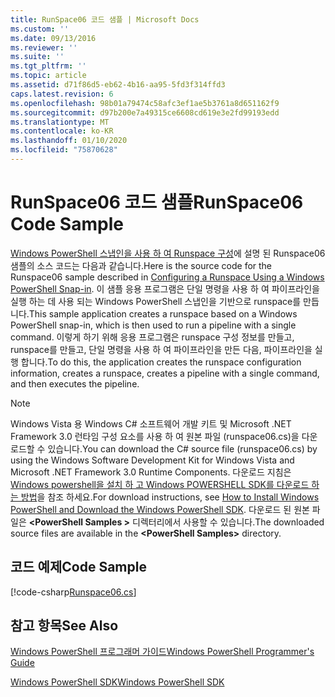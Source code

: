 ```yaml
---
title: RunSpace06 코드 샘플 | Microsoft Docs
ms.custom: ''
ms.date: 09/13/2016
ms.reviewer: ''
ms.suite: ''
ms.tgt_pltfrm: ''
ms.topic: article
ms.assetid: d71f86d5-eb62-4b16-aa95-5fd3f314ffd3
caps.latest.revision: 6
ms.openlocfilehash: 98b01a79474c58afc3ef1ae5b3761a8d651162f9
ms.sourcegitcommit: d97b200e7a49315ce6608cd619e3e2fd99193edd
ms.translationtype: MT
ms.contentlocale: ko-KR
ms.lasthandoff: 01/10/2020
ms.locfileid: "75870628"
---
```

# <a name="runspace06-code-sample"></a><span data-ttu-id="66f6e-102">RunSpace06 코드 샘플</span><span class="sxs-lookup"><span data-stu-id="66f6e-102">RunSpace06 Code Sample</span></span>

<span data-ttu-id="66f6e-103">[Windows PowerShell 스냅인을 사용 하 여 Runspace 구성](https://msdn.microsoft.com/a7289ee8-9732-49ee-91c7-d533e9538b83)에 설명 된 Runspace06 샘플의 소스 코드는 다음과 같습니다.</span><span class="sxs-lookup"><span data-stu-id="66f6e-103">Here is the source code for the Runspace06 sample described in [Configuring a Runspace Using a Windows PowerShell Snap-in](https://msdn.microsoft.com/a7289ee8-9732-49ee-91c7-d533e9538b83).</span></span>
<span data-ttu-id="66f6e-104">이 샘플 응용 프로그램은 단일 명령을 사용 하 여 파이프라인을 실행 하는 데 사용 되는 Windows PowerShell 스냅인을 기반으로 runspace를 만듭니다.</span><span class="sxs-lookup"><span data-stu-id="66f6e-104">This sample application creates a runspace based on a Windows PowerShell snap-in, which is then used to run a pipeline with a single command.</span></span> <span data-ttu-id="66f6e-105">이렇게 하기 위해 응용 프로그램은 runspace 구성 정보를 만들고, runspace를 만들고, 단일 명령을 사용 하 여 파이프라인을 만든 다음, 파이프라인을 실행 합니다.</span><span class="sxs-lookup"><span data-stu-id="66f6e-105">To do this, the application creates the runspace configuration information, creates a runspace, creates a pipeline with a single command, and then executes the pipeline.</span></span>

> [!NOTE]
> <span data-ttu-id="66f6e-106">Windows Vista 용 Windows C# 소프트웨어 개발 키트 및 Microsoft .NET Framework 3.0 런타임 구성 요소를 사용 하 여 원본 파일 (runspace06.cs)을 다운로드할 수 있습니다.</span><span class="sxs-lookup"><span data-stu-id="66f6e-106">You can download the C# source file (runspace06.cs) by using the Windows Software Development Kit for Windows Vista and Microsoft .NET Framework 3.0 Runtime Components.</span></span> <span data-ttu-id="66f6e-107">다운로드 지침은 [Windows powershell을 설치 하 고 Windows POWERSHELL SDK를 다운로드 하는 방법](/powershell/scripting/developer/installing-the-windows-powershell-sdk)을 참조 하세요.</span><span class="sxs-lookup"><span data-stu-id="66f6e-107">For download instructions, see [How to Install Windows PowerShell and Download the Windows PowerShell SDK](/powershell/scripting/developer/installing-the-windows-powershell-sdk).</span></span>
> <span data-ttu-id="66f6e-108">다운로드 된 원본 파일은 **\<PowerShell Samples >** 디렉터리에서 사용할 수 있습니다.</span><span class="sxs-lookup"><span data-stu-id="66f6e-108">The downloaded source files are available in the **\<PowerShell Samples>** directory.</span></span>

## <a name="code-sample"></a><span data-ttu-id="66f6e-109">코드 예제</span><span class="sxs-lookup"><span data-stu-id="66f6e-109">Code Sample</span></span>

[!code-csharp[Runspace06.cs](../../../../powershell-sdk-samples/SDK-2.0/csharp/Runspace06/Runspace06.cs#L11-L85 "Runspace06.cs")]

## <a name="see-also"></a><span data-ttu-id="66f6e-110">참고 항목</span><span class="sxs-lookup"><span data-stu-id="66f6e-110">See Also</span></span>

[<span data-ttu-id="66f6e-111">Windows PowerShell 프로그래머 가이드</span><span class="sxs-lookup"><span data-stu-id="66f6e-111">Windows PowerShell Programmer's Guide</span></span>](./windows-powershell-programmer-s-guide.md)

[<span data-ttu-id="66f6e-112">Windows PowerShell SDK</span><span class="sxs-lookup"><span data-stu-id="66f6e-112">Windows PowerShell SDK</span></span>](../windows-powershell-reference.md)
